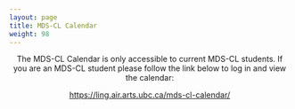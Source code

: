 ```yaml
---
layout: page
title: MDS-CL Calendar
weight: 98
---
```


<p style="text-align: center;">The MDS-CL Calendar is only accessible to current MDS-CL students. If you are an MDS-CL student please follow the link below to log in and view the calendar:</p>

<p style="text-align: center;"><a href="https://ling.air.arts.ubc.ca/mds-cl-calendar/">https://ling.air.arts.ubc.ca/mds-cl-calendar/</a></p>

